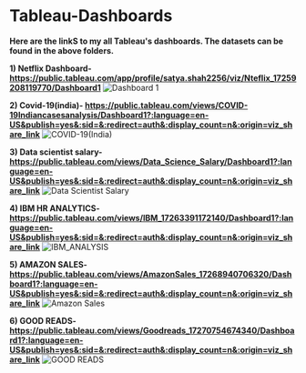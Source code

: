 # Tableau-Dashboards

**Here are the linkS to my all Tableau's dashboards. The datasets can be found in the above folders.**

**1)  Netflix Dashboard- https://public.tableau.com/app/profile/satya.shah2256/viz/Nteflix_17259208119770/Dashboard1**
![Dashboard 1](https://github.com/user-attachments/assets/4d5ac392-f574-45e8-a97f-5f5c53e2bab6)


**2) Covid-19(india)- https://public.tableau.com/views/COVID-19Indiancasesanalysis/Dashboard1?:language=en-US&publish=yes&:sid=&:redirect=auth&:display_count=n&:origin=viz_share_link**
   ![COVID-19(India)](https://github.com/user-attachments/assets/9c6100d3-35ea-46f2-9297-35e2f4def879)


**3) Data scientist salary- https://public.tableau.com/views/Data_Science_Salary/Dashboard1?:language=en-US&publish=yes&:sid=&:redirect=auth&:display_count=n&:origin=viz_share_link**
   ![Data Scientist Salary](https://github.com/user-attachments/assets/bd4c86be-ad5d-4f05-b273-aba80c9c3cd3)

**4) IBM HR ANALYTICS- https://public.tableau.com/views/IBM_17263391172140/Dashboard1?:language=en-US&publish=yes&:sid=&:redirect=auth&:display_count=n&:origin=viz_share_link**
![IBM_ANALYSIS](https://github.com/user-attachments/assets/d255fccd-3bf3-4c1f-a8d8-b8a0e50a95fb)

**5) AMAZON SALES- https://public.tableau.com/views/AmazonSales_17268940706320/Dashboard1?:language=en-US&publish=yes&:sid=&:redirect=auth&:display_count=n&:origin=viz_share_link**
![Amazon Sales](https://github.com/user-attachments/assets/67c12eed-e246-4a7c-b86a-d214c0cda6dd)

**6) GOOD READS- https://public.tableau.com/views/Goodreads_17270754674340/Dashboard1?:language=en-US&publish=yes&:sid=&:redirect=auth&:display_count=n&:origin=viz_share_link**
![GOOD READS](https://github.com/user-attachments/assets/fc4a097a-0ccb-4e92-85d5-f555cfdebf34)


